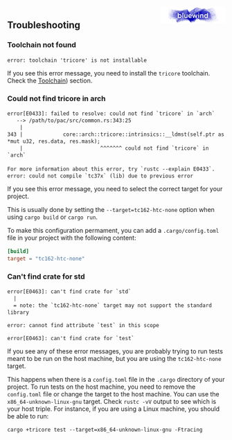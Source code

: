 <img src=".media/logo_bw.png" align="right" width="150" />  

## Troubleshooting

### Toolchain not found

```text
error: toolchain 'tricore' is not installable
```

If you see this error message, you need to install the `tricore` toolchain. 
Check the [Toolchain](/doc/development_utilities.md#toolchain)) section.

### Could not find tricore in arch

```text
error[E0433]: failed to resolve: could not find `tricore` in `arch`
   --> /path/to/pac/src/common.rs:343:25
    |
343 |             core::arch::tricore::intrinsics::__ldmst(self.ptr as *mut u32, res.data, res.mask);
    |                         ^^^^^^^ could not find `tricore` in `arch`

For more information about this error, try `rustc --explain E0433`.
error: could not compile `tc37x` (lib) due to previous error
```

If you see this error message, you need to select the correct target for your 
project.

This is usually done by setting the `--target=tc162-htc-none` option when
using `cargo build` or `cargo run`.

To make this configuration permament, you can add a `.cargo/config.toml`
file in your project with the following content:

```toml
[build]
target = "tc162-htc-none"
```

### Can't find crate for std

```text
error[E0463]: can't find crate for `std`
  |
  = note: the `tc162-htc-none` target may not support the standard library
```

```text
error: cannot find attribute `test` in this scope
```

```text
error[E0463]: can't find crate for `test`
```

If you see any of these error messages, you are probably trying to run tests meant to be
run on the host machine, but you are using the `tc162-htc-none` target.

This happens when there is a `config.toml` file in the `.cargo` directory of your project.
To run tests on the host machine, you need to remove the `config.toml` file or
change the target to the host machine. You can use the `x86_64-unknown-linux-gnu`
target. Check `rustc -vV` output to see which is your host triple.
For instance, if you are using a Linux machine, you should be able to run:

```shell
cargo +tricore test --target=x86_64-unknown-linux-gnu -Ftracing
```
